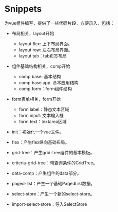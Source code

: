 # Snippets

为vue组件编写，提供了一些代码片段，方便录入，包括：

- 布局相关，layout开始
  * layout flex: 上下布局界面。
  * layout row: 左右布局界面。
  * layout tab：tab页签布局

- 组件基础结构相关，comp开始
  * comp base: 基本结构
  * comp base app: 基本应用结构
  * comp form：form组件结构

- form表单相关，form开始
  * form label：静态文本区域
  * form input: 文本输入框
  * form text：textarea区域

- init：初始化一个vue文件。
- flex：产生flex纵向基础布局。
- grid-tree：产生grid-tree组件的基本模板。
- criteria-grid-tree：带查询条件的GridTree。
- data-comp：产生组件的data部分。
- paged-list：产生一个基础PagedList数据。
- select-store：产生一个新的select-store。

- import-select-store：导入SelectStore
